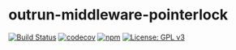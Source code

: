 # outrun-middleware-pointerlock

[![Build Status](https://travis-ci.org/outrunlabs/outrun-middleware-pointerlock.svg?branch=master)](https://travis-ci.org/outrunlabs/outrun-middleware-pointerlock) [![codecov](https://codecov.io/gh/outrunlabs/outrun-middleware-pointerlock/branch/master/graph/badge.svg)](https://codecov.io/gh/outrunlabs/outrun-middleware-pointerlock) [![npm](https://img.shields.io/npm/v/outrun-middleware-pointerlock.svg)](https://www.npmjs.com/package/outrun-middleware-pointerlock) [![License: GPL v3](https://img.shields.io/badge/License-GPL%20v3-blue.svg)](https://www.gnu.org/licenses/gpl-3.0)
